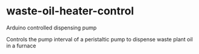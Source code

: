 # waste-oil-heater-control
Arduino controlled dispensing pump

Controls the pump interval of a peristaltic pump to dispense waste plant oil in a furnace
